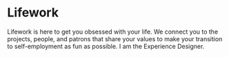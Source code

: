 # Lifework
Lifework is here to get you obsessed with your life. We connect you to the projects, people, and patrons that share your values to make your transition to self-employment as fun as possible.
I am the Experience Designer.
